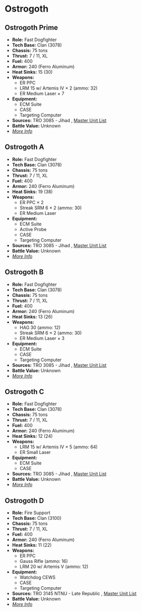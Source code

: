 # Ostrogoth 

## Ostrogoth Prime 

- **Role:** Fast Dogfighter 
- **Tech Base:** Clan (3078) 
- **Chassis:** 75 tons 
- **Thrust:** 7 / 11, XL 
- **Fuel:** 400 
- **Armor:** 240 (Ferro Aluminum) 
- **Heat Sinks:** 15 (30) 
- **Weapons:** 
  - ER PPC 
  - LRM 15 w/ Artemis IV × 2 (ammo: 32) 
  - ER Medium Laser × 7 
- **Equipment:** 
  - ECM Suite 
  - CASE 
  - Targeting Computer 
- **Sources:** TRO 3085 - Jihad , [Master Unit List](http://masterunitlist.info/Unit/Details/2363) 
- **Battle Value:** Unknown 
- [*More Info*](ostrogoth/ostrogoth_prime.md) 

## Ostrogoth A 

- **Role:** Fast Dogfighter 
- **Tech Base:** Clan (3078) 
- **Chassis:** 75 tons 
- **Thrust:** 7 / 11, XL 
- **Fuel:** 400 
- **Armor:** 240 (Ferro Aluminum) 
- **Heat Sinks:** 19 (38) 
- **Weapons:** 
  - ER PPC × 2 
  - Streak SRM 6 × 2 (ammo: 30) 
  - ER Medium Laser 
- **Equipment:** 
  - ECM Suite 
  - Active Probe 
  - CASE 
  - Targeting Computer 
- **Sources:** TRO 3085 - Jihad , [Master Unit List](http://masterunitlist.info/Unit/Details/2360) 
- **Battle Value:** Unknown 
- [*More Info*](ostrogoth/ostrogoth_a.md) 

## Ostrogoth B 

- **Role:** Fast Dogfighter 
- **Tech Base:** Clan (3078) 
- **Chassis:** 75 tons 
- **Thrust:** 7 / 11, XL 
- **Fuel:** 400 
- **Armor:** 240 (Ferro Aluminum) 
- **Heat Sinks:** 13 (26) 
- **Weapons:** 
  - HAG 30 (ammo: 12) 
  - Streak SRM 6 × 2 (ammo: 30) 
  - ER Medium Laser × 3 
- **Equipment:** 
  - ECM Suite 
  - CASE 
  - Targeting Computer 
- **Sources:** TRO 3085 - Jihad , [Master Unit List](http://masterunitlist.info/Unit/Details/2361) 
- **Battle Value:** Unknown 
- [*More Info*](ostrogoth/ostrogoth_b.md) 

## Ostrogoth C 

- **Role:** Fast Dogfighter 
- **Tech Base:** Clan (3078) 
- **Chassis:** 75 tons 
- **Thrust:** 7 / 11, XL 
- **Fuel:** 400 
- **Armor:** 240 (Ferro Aluminum) 
- **Heat Sinks:** 12 (24) 
- **Weapons:** 
  - LRM 15 w/ Artemis IV × 5 (ammo: 64) 
  - ER Small Laser 
- **Equipment:** 
  - ECM Suite 
  - CASE 
- **Sources:** TRO 3085 - Jihad , [Master Unit List](http://masterunitlist.info/Unit/Details/2362) 
- **Battle Value:** Unknown 
- [*More Info*](ostrogoth/ostrogoth_c.md) 

## Ostrogoth D 

- **Role:** Fire Support 
- **Tech Base:** Clan (3100) 
- **Chassis:** 75 tons 
- **Thrust:** 7 / 11, XL 
- **Fuel:** 400 
- **Armor:** 240 (Ferro Aluminum) 
- **Heat Sinks:** 11 (22) 
- **Weapons:** 
  - ER PPC 
  - Gauss Rifle (ammo: 16) 
  - LRM 20 w/ Artemis V (ammo: 12) 
- **Equipment:** 
  - Watchdog CEWS 
  - CASE 
  - Targeting Computer 
- **Sources:** TRO 3145 NTNU - Late Republic , [Master Unit List](http://masterunitlist.info/Unit/Details/6810) 
- **Battle Value:** Unknown 
- [*More Info*](ostrogoth/ostrogoth_d.md) 

